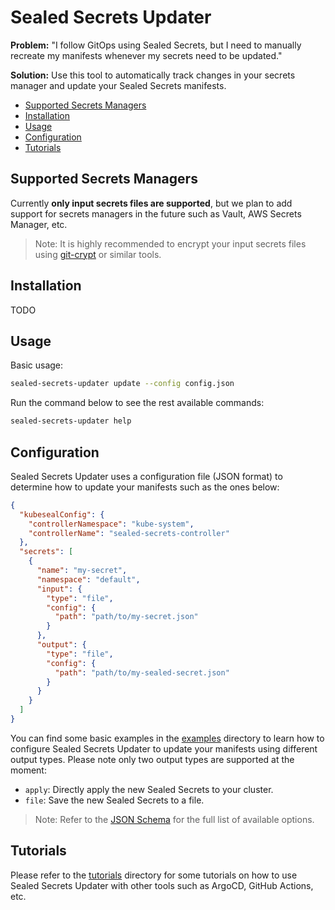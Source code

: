 # Sealed Secrets Updater

**Problem:** "I follow GitOps using Sealed Secrets, but I need to manually recreate my manifests whenever my secrets need to be updated."

**Solution:** Use this tool to automatically track changes in your secrets manager and update your Sealed Secrets manifests.

<!-- START doctoc generated TOC please keep comment here to allow auto update -->
<!-- DON'T EDIT THIS SECTION, INSTEAD RE-RUN doctoc TO UPDATE -->

- [Supported Secrets Managers](#supported-secrets-managers)
- [Installation](#installation)
- [Usage](#usage)
- [Configuration](#configuration)
- [Tutorials](#tutorials)

<!-- END doctoc generated TOC please keep comment here to allow auto update -->

## Supported Secrets Managers

Currently **only input secrets files are supported**, but we plan to add support for secrets managers in the future such as Vault, AWS Secrets Manager, etc.

> Note: It is highly recommended to encrypt your input secrets files using [git-crypt](https://github.com/AGWA/git-crypt) or similar tools.

## Installation

TODO

## Usage

Basic usage:

```bash
sealed-secrets-updater update --config config.json
```

Run the command below to see the rest available commands:

```bash
sealed-secrets-updater help
```

## Configuration

Sealed Secrets Updater uses a configuration file (JSON format) to determine how to update your manifests such as the ones below:

```json
{
  "kubesealConfig": {
    "controllerNamespace": "kube-system",
    "controllerName": "sealed-secrets-controller"
  },
  "secrets": [
    {
      "name": "my-secret",
      "namespace": "default",
      "input": {
        "type": "file",
        "config": {
          "path": "path/to/my-secret.json"
        }
      },
      "output": {
        "type": "file",
        "config": {
          "path": "path/to/my-sealed-secret.json"
        }
      }
    }
  ]
}
```

You can find some basic examples in the [examples](./examples) directory to learn how to configure Sealed Secrets Updater to update your manifests using different output types. Please note only two output types are supported at the moment:

- `apply`: Directly apply the new Sealed Secrets to your cluster.
- `file`: Save the new Sealed Secrets to a file.

> Note: Refer to the [JSON Schema](./api/secrets.schema.json) for the full list of available options.

## Tutorials

Please refer to the [tutorials](./docs/tutorials/index.md) directory for some tutorials on how to use Sealed Secrets Updater with other tools such as ArgoCD, GitHub Actions, etc.
